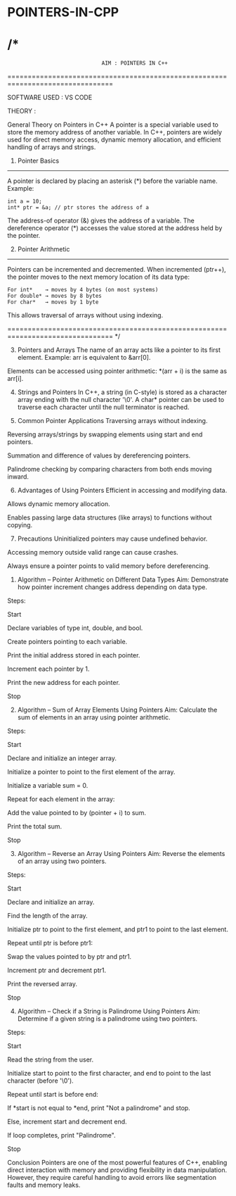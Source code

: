 # POINTERS-IN-CPP

/*
================================================================================
                                  AIM : POINTERS IN C++
================================================================================

SOFTWARE USED : VS CODE

THEORY :

General Theory on Pointers in C++
A pointer is a special variable used to store the memory address of another variable. 
In C++, pointers are widely used for direct memory access, dynamic memory allocation, 
and efficient handling of arrays and strings.

1. Pointer Basics
-----------------
A pointer is declared by placing an asterisk (*) before the variable name.
Example:

    int a = 10;
    int* ptr = &a; // ptr stores the address of a

The address-of operator (&) gives the address of a variable.
The dereference operator (*) accesses the value stored at the address held by the pointer.

2. Pointer Arithmetic
---------------------
Pointers can be incremented and decremented.
When incremented (ptr++), the pointer moves to the next memory location of its data type:

    For int*    → moves by 4 bytes (on most systems)
    For double* → moves by 8 bytes
    For char*   → moves by 1 byte

This allows traversal of arrays without using indexing.

================================================================================
*/


3. Pointers and Arrays
The name of an array acts like a pointer to its first element.
Example: arr is equivalent to &arr[0].

Elements can be accessed using pointer arithmetic:
*(arr + i) is the same as arr[i].

4. Strings and Pointers
In C++, a string (in C-style) is stored as a character array ending with the null character '\0'.
A char* pointer can be used to traverse each character until the null terminator is reached.

5. Common Pointer Applications
Traversing arrays without indexing.

Reversing arrays/strings by swapping elements using start and end pointers.

Summation and difference of values by dereferencing pointers.

Palindrome checking by comparing characters from both ends moving inward.

6. Advantages of Using Pointers
Efficient in accessing and modifying data.

Allows dynamic memory allocation.

Enables passing large data structures (like arrays) to functions without copying.

7. Precautions
Uninitialized pointers may cause undefined behavior.

Accessing memory outside valid range can cause crashes.

Always ensure a pointer points to valid memory before dereferencing.


1. Algorithm – Pointer Arithmetic on Different Data Types
Aim: Demonstrate how pointer increment changes address depending on data type.

Steps:

Start

Declare variables of type int, double, and bool.

Create pointers pointing to each variable.

Print the initial address stored in each pointer.

Increment each pointer by 1.

Print the new address for each pointer.

Stop

2. Algorithm – Sum of Array Elements Using Pointers
Aim: Calculate the sum of elements in an array using pointer arithmetic.

Steps:

Start

Declare and initialize an integer array.

Initialize a pointer to point to the first element of the array.

Initialize a variable sum = 0.

Repeat for each element in the array:

Add the value pointed to by (pointer + i) to sum.

Print the total sum.

Stop

3. Algorithm – Reverse an Array Using Pointers
Aim: Reverse the elements of an array using two pointers.

Steps:

Start

Declare and initialize an array.

Find the length of the array.

Initialize ptr to point to the first element, and ptr1 to point to the last element.

Repeat until ptr is before ptr1:

Swap the values pointed to by ptr and ptr1.

Increment ptr and decrement ptr1.

Print the reversed array.

Stop

4. Algorithm – Check if a String is Palindrome Using Pointers
Aim: Determine if a given string is a palindrome using two pointers.

Steps:

Start

Read the string from the user.

Initialize start to point to the first character, and end to point to the last character (before '\0').

Repeat until start is before end:

If *start is not equal to *end, print "Not a palindrome" and stop.

Else, increment start and decrement end.

If loop completes, print "Palindrome".

Stop



Conclusion
Pointers are one of the most powerful features of C++, enabling direct interaction with memory and providing flexibility in data manipulation. However, they require careful handling to avoid errors like segmentation faults and memory leaks.

